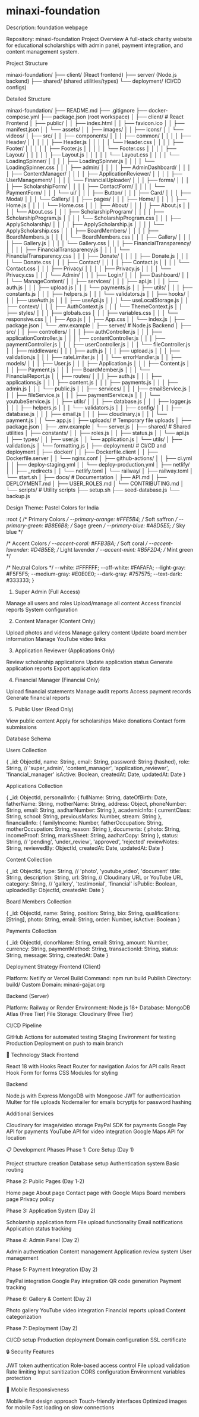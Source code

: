 # minaxi-foundation
Description: foundation webpage

Repository: minaxi-foundation
Project Overview
A full-stack charity website for educational scholarships with admin panel, payment integration, and content management system.

Project Structure

minaxi-foundation/
├── client/ (React frontend)
├── server/ (Node.js backend)
├── shared/ (shared utilities/types)
└── deployment/ (CI/CD configs)

Detailed Structure

minaxi-foundation/
├── README.md
├── .gitignore
├── docker-compose.yml
├── package.json (root workspace)
│
├── client/                          # React Frontend
│   ├── public/
│   │   ├── index.html
│   │   ├── favicon.ico
│   │   ├── manifest.json
│   │   └── assets/
│   │       ├── images/
│   │       ├── icons/
│   │       └── videos/
│   ├── src/
│   │   ├── components/
│   │   │   ├── common/
│   │   │   │   ├── Header/
│   │   │   │   │   ├── Header.js
│   │   │   │   │   └── Header.css
│   │   │   │   ├── Footer/
│   │   │   │   │   ├── Footer.js
│   │   │   │   │   └── Footer.css
│   │   │   │   ├── Layout/
│   │   │   │   │   ├── Layout.js
│   │   │   │   │   └── Layout.css
│   │   │   │   └── LoadingSpinner/
│   │   │   │       ├── LoadingSpinner.js
│   │   │   │       └── LoadingSpinner.css
│   │   │   ├── admin/
│   │   │   │   ├── AdminDashboard/
│   │   │   │   ├── ContentManager/
│   │   │   │   ├── ApplicationReviewer/
│   │   │   │   ├── UserManagement/
│   │   │   │   └── FinancialUploader/
│   │   │   ├── forms/
│   │   │   │   ├── ScholarshipForm/
│   │   │   │   ├── ContactForm/
│   │   │   │   └── PaymentForm/
│   │   │   └── ui/
│   │   │       ├── Button/
│   │   │       ├── Card/
│   │   │       ├── Modal/
│   │   │       └── Gallery/
│   │   ├── pages/
│   │   │   ├── Home/
│   │   │   │   ├── Home.js
│   │   │   │   └── Home.css
│   │   │   ├── About/
│   │   │   │   ├── About.js
│   │   │   │   └── About.css
│   │   │   ├── ScholarshipProgram/
│   │   │   │   ├── ScholarshipProgram.js
│   │   │   │   └── ScholarshipProgram.css
│   │   │   ├── ApplyScholarship/
│   │   │   │   ├── ApplyScholarship.js
│   │   │   │   └── ApplyScholarship.css
│   │   │   ├── BoardMembers/
│   │   │   │   ├── BoardMembers.js
│   │   │   │   └── BoardMembers.css
│   │   │   ├── Gallery/
│   │   │   │   ├── Gallery.js
│   │   │   │   └── Gallery.css
│   │   │   ├── FinancialTransparency/
│   │   │   │   ├── FinancialTransparency.js
│   │   │   │   └── FinancialTransparency.css
│   │   │   ├── Donate/
│   │   │   │   ├── Donate.js
│   │   │   │   └── Donate.css
│   │   │   ├── Contact/
│   │   │   │   ├── Contact.js
│   │   │   │   └── Contact.css
│   │   │   ├── Privacy/
│   │   │   │   ├── Privacy.js
│   │   │   │   └── Privacy.css
│   │   │   └── Admin/
│   │   │       ├── Login/
│   │   │       ├── Dashboard/
│   │   │       └── ManageContent/
│   │   ├── services/
│   │   │   ├── api.js
│   │   │   ├── auth.js
│   │   │   ├── upload.js
│   │   │   └── payments.js
│   │   ├── utils/
│   │   │   ├── constants.js
│   │   │   ├── helpers.js
│   │   │   └── validators.js
│   │   ├── hooks/
│   │   │   ├── useAuth.js
│   │   │   ├── useApi.js
│   │   │   └── useLocalStorage.js
│   │   ├── context/
│   │   │   ├── AuthContext.js
│   │   │   └── ThemeContext.js
│   │   ├── styles/
│   │   │   ├── globals.css
│   │   │   ├── variables.css
│   │   │   └── responsive.css
│   │   ├── App.js
│   │   ├── App.css
│   │   └── index.js
│   ├── package.json
│   └── .env.example
│
├── server/                          # Node.js Backend
│   ├── src/
│   │   ├── controllers/
│   │   │   ├── authController.js
│   │   │   ├── applicationController.js
│   │   │   ├── contentController.js
│   │   │   ├── paymentController.js
│   │   │   ├── userController.js
│   │   │   └── fileController.js
│   │   ├── middleware/
│   │   │   ├── auth.js
│   │   │   ├── upload.js
│   │   │   ├── validation.js
│   │   │   ├── rateLimiter.js
│   │   │   └── errorHandler.js
│   │   ├── models/
│   │   │   ├── User.js
│   │   │   ├── Application.js
│   │   │   ├── Content.js
│   │   │   ├── Payment.js
│   │   │   ├── BoardMember.js
│   │   │   └── FinancialReport.js
│   │   ├── routes/
│   │   │   ├── auth.js
│   │   │   ├── applications.js
│   │   │   ├── content.js
│   │   │   ├── payments.js
│   │   │   ├── admin.js
│   │   │   └── public.js
│   │   ├── services/
│   │   │   ├── emailService.js
│   │   │   ├── fileService.js
│   │   │   ├── paymentService.js
│   │   │   └── youtubeService.js
│   │   ├── utils/
│   │   │   ├── database.js
│   │   │   ├── logger.js
│   │   │   ├── helpers.js
│   │   │   └── validators.js
│   │   ├── config/
│   │   │   ├── database.js
│   │   │   ├── email.js
│   │   │   ├── cloudinary.js
│   │   │   └── payment.js
│   │   └── app.js
│   ├── uploads/                     # Temporary file uploads
│   ├── package.json
│   ├── .env.example
│   └── server.js
│
├── shared/                          # Shared utilities
│   ├── constants/
│   │   ├── roles.js
│   │   ├── status.js
│   │   └── api.js
│   ├── types/
│   │   ├── user.js
│   │   └── application.js
│   └── utils/
│       ├── validation.js
│       └── formatting.js
│
├── deployment/                      # CI/CD and deployment
│   ├── docker/
│   │   ├── Dockerfile.client
│   │   ├── Dockerfile.server
│   │   └── nginx.conf
│   ├── github-actions/
│   │   ├── ci.yml
│   │   ├── deploy-staging.yml
│   │   └── deploy-production.yml
│   ├── netlify/
│   │   ├── _redirects
│   │   └── netlify.toml
│   └── railway/
│       ├── railway.toml
│       └── start.sh
│
├── docs/                           # Documentation
│   ├── API.md
│   ├── DEPLOYMENT.md
│   ├── USER_ROLES.md
│   └── CONTRIBUTING.md
│
└── scripts/                        # Utility scripts
    ├── setup.sh
    ├── seed-database.js
    └── backup.js


Design Theme: Pastel Colors for India

:root {
  /* Primary Colors */
  --primary-orange: #FFE5B4;      /* Soft saffron */
  --primary-green: #B8E6B8;       /* Sage green */
  --primary-blue: #A8D5E5;        /* Sky blue */
  
  /* Accent Colors */
  --accent-coral: #FFB3BA;        /* Soft coral */
  --accent-lavender: #D4B5E8;     /* Light lavender */
  --accent-mint: #B5F2D4;         /* Mint green */
  
  /* Neutral Colors */
  --white: #FFFFFF;
  --off-white: #FAFAFA;
  --light-gray: #F5F5F5;
  --medium-gray: #E0E0E0;
  --dark-gray: #757575;
  --text-dark: #333333;
}


1. Super Admin (Full Access)

Manage all users and roles
Upload/manage all content
Access financial reports
System configuration

2. Content Manager (Content Only)

Upload photos and videos
Manage gallery content
Update board member information
Manage YouTube video links

3. Application Reviewer (Applications Only)

Review scholarship applications
Update application status
Generate application reports
Export application data

4. Financial Manager (Financial Only)

Upload financial statements
Manage audit reports
Access payment records
Generate financial reports

5. Public User (Read Only)

View public content
Apply for scholarships
Make donations
Contact form submissions

Database Schema

Users Collection

{
  _id: ObjectId,
  name: String,
  email: String,
  password: String (hashed),
  role: String, // 'super_admin', 'content_manager', 'application_reviewer', 'financial_manager'
  isActive: Boolean,
  createdAt: Date,
  updatedAt: Date
}

Applications Collection

{
  _id: ObjectId,
  personalInfo: {
    fullName: String,
    dateOfBirth: Date,
    fatherName: String,
    motherName: String,
    address: Object,
    phoneNumber: String,
    email: String,
    aadharNumber: String
  },
  academicInfo: {
    currentClass: String,
    school: String,
    previousMarks: Number,
    stream: String
  },
  financialInfo: {
    familyIncome: Number,
    fatherOccupation: String,
    motherOccupation: String,
    reason: String
  },
  documents: {
    photo: String,
    incomeProof: String,
    marksSheet: String,
    aadharCopy: String
  },
  status: String, // 'pending', 'under_review', 'approved', 'rejected'
  reviewNotes: String,
  reviewedBy: ObjectId,
  createdAt: Date,
  updatedAt: Date
}

Content Collection

{
  _id: ObjectId,
  type: String, // 'photo', 'youtube_video', 'document'
  title: String,
  description: String,
  url: String, // Cloudinary URL or YouTube URL
  category: String, // 'gallery', 'testimonial', 'financial'
  isPublic: Boolean,
  uploadedBy: ObjectId,
  createdAt: Date
}

Board Members Collection

{
  _id: ObjectId,
  name: String,
  position: String,
  bio: String,
  qualifications: [String],
  photo: String,
  email: String,
  order: Number,
  isActive: Boolean
}

Payments Collection

{
  _id: ObjectId,
  donorName: String,
  email: String,
  amount: Number,
  currency: String,
  paymentMethod: String,
  transactionId: String,
  status: String,
  message: String,
  createdAt: Date
}

Deployment Strategy
Frontend (Client)

Platform: Netlify or Vercel
Build Command: npm run build
Publish Directory: build/
Custom Domain: minaxi-gajjar.org

Backend (Server)

Platform: Railway or Render
Environment: Node.js 18+
Database: MongoDB Atlas (Free Tier)
File Storage: Cloudinary (Free Tier)

CI/CD Pipeline

GitHub Actions for automated testing
Staging Environment for testing
Production Deployment on push to main branch

🔧 Technology Stack
Frontend

React 18 with Hooks
React Router for navigation
Axios for API calls
React Hook Form for forms
CSS Modules for styling

Backend

Node.js with Express
MongoDB with Mongoose
JWT for authentication
Multer for file uploads
Nodemailer for emails
bcryptjs for password hashing

Additional Services

Cloudinary for image/video storage
PayPal SDK for payments
Google Pay API for payments
YouTube API for video integration
Google Maps API for location

📋 Development Phases
Phase 1: Core Setup (Day 1)

 Project structure creation
 Database setup
 Authentication system
 Basic routing

Phase 2: Public Pages (Day 1-2)

 Home page
 About page
 Contact page with Google Maps
 Board members page
 Privacy policy

Phase 3: Application System (Day 2)

 Scholarship application form
 File upload functionality
 Email notifications
 Application status tracking

Phase 4: Admin Panel (Day 2)

 Admin authentication
 Content management
 Application review system
 User management

Phase 5: Payment Integration (Day 2)

 PayPal integration
 Google Pay integration
 QR code generation
 Payment tracking

Phase 6: Gallery & Content (Day 2)

 Photo gallery
 YouTube video integration
 Financial reports upload
 Content categorization

Phase 7: Deployment (Day 2)

 CI/CD setup
 Production deployment
 Domain configuration
 SSL certificate

🔒 Security Features

JWT token authentication
Role-based access control
File upload validation
Rate limiting
Input sanitization
CORS configuration
Environment variables protection

📱 Mobile Responsiveness

Mobile-first design approach
Touch-friendly interfaces
Optimized images for mobile
Fast loading on slow connections

